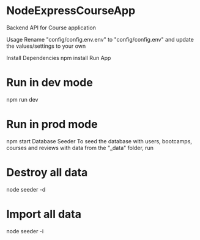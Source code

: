 # NodeExpressCourseApp
Backend API for Course application

Usage
Rename "config/config.env.env" to "config/config.env" and update the values/settings to your own

Install Dependencies
npm install
Run App
# Run in dev mode
npm run dev

# Run in prod mode
npm start
Database Seeder
To seed the database with users, bootcamps, courses and reviews with data from the "_data" folder, run

# Destroy all data
node seeder -d

# Import all data
node seeder -i

